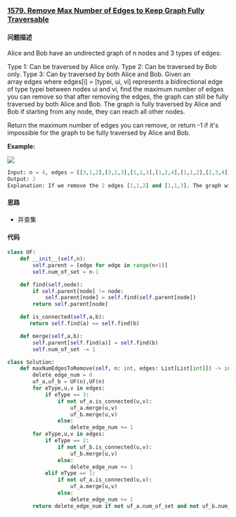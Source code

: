 ### [1579. Remove Max Number of Edges to Keep Graph Fully Traversable](https://leetcode-cn.com/problems/remove-max-number-of-edges-to-keep-graph-fully-traversable/)

#### 问题描述
Alice and Bob have an undirected graph of n nodes and 3 types of edges:

Type 1: Can be traversed by Alice only.
Type 2: Can be traversed by Bob only.
Type 3: Can by traversed by both Alice and Bob.
Given an array edges where edges[i] = [typei, ui, vi] represents a bidirectional edge of type typei between nodes ui and vi, find the maximum number of edges you can remove so that after removing the edges, the graph can still be fully traversed by both Alice and Bob. The graph is fully traversed by Alice and Bob if starting from any node, they can reach all other nodes.

Return the maximum number of edges you can remove, or return -1 if it's impossible for the graph to be fully traversed by Alice and Bob.

**Example:**

![](https://assets.leetcode.com/uploads/2020/08/19/ex1.png)
```python
Input: n = 4, edges = [[3,1,2],[3,2,3],[1,1,3],[1,2,4],[1,1,2],[2,3,4]]
Output: 2
Explanation: If we remove the 2 edges [1,1,2] and [1,1,3]. The graph will still be fully traversable by Alice and Bob. Removing any additional edge will not make it so. So the maximum number of edges we can remove is 2.
```

#### 思路
- 并查集

#### 代码

```python
class UF:
    def __init__(self,n):
        self.parent = [edge for edge in range(n+1)]
        self.num_of_set = n-1

    def find(self,node):
        if self.parent[node] != node:
            self.parent[node] = self.find(self.parent[node])
        return self.parent[node]

    def is_connected(self,a,b):
       return self.find(a) == self.find(b)

    def merge(self,a,b):
        self.parent[self.find(a)] = self.find(b)
        self.num_of_set -= 1

class Solution:
    def maxNumEdgesToRemove(self, n: int, edges: List[List[int]]) -> int:
        delete_edge_num = 0
        uf_a,uf_b = UF(n),UF(n)
        for eType,u,v in edges:
            if eType == 3:
                if not uf_a.is_connected(u,v):
                    uf_a.merge(u,v)
                    uf_b.merge(u,v)
                else:
                    delete_edge_num += 1
        for eType,u,v in edges:
            if eType == 2:
                if not uf_b.is_connected(u,v):
                    uf_b.merge(u,v)
                else:
                    delete_edge_num += 1
            elif eType == 1:
                if not uf_a.is_connected(u,v):
                    uf_a.merge(u,v)
                else:
                    delete_edge_num += 1
        return delete_edge_num if not uf_a.num_of_set and not uf_b.num_of_set else -1
```